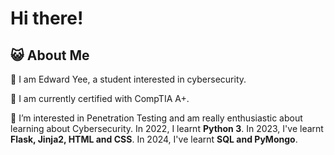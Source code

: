 # Hi there!
## 😺 About Me

👋 I am Edward Yee, a student interested in cybersecurity.

📜 I am currently certified with CompTIA A+.

🧩 I’m interested in Penetration Testing and am really enthusiastic about learning about Cybersecurity. In 2022, I learnt **Python 3**. In 2023, I've learnt **Flask, Jinja2, HTML and CSS**. In 2024, I've learnt **SQL and PyMongo**.
